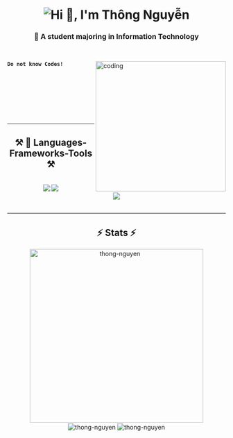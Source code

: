 <h1 align="center">
    <img src="https://readme-typing-svg.herokuapp.com?font=Righteous&size=35&duration=4000&pause=1000&center=true&random=false&width=500&lines=Hi+There!+%F0%9F%91%8B;I'm+Thong+Nguyen" alt="Hi 👋, I'm Thông Nguyễn"/>
</h1>

<h3 align="center">🔭 A student majoring in Information Technology</h3>

<br/>
<div>
  <img align="right" alt="coding" width="300" src="https://user-images.githubusercontent.com/55389276/140866485-8fb1c876-9a8f-4d6a-98dc-08c4981eaf70.gif">

  **`Do not know Codes!`**


  <br />
  <br />
  <br />
  <br />
  <br />
  <br />

</div>
<hr/>


<h2 align="center">⚒️ 🧰 Languages-Frameworks-Tools ⚒️</h2>
<br/>

<div align="center">
    <img src="https://skillicons.dev/icons?i=py,pytorch,tensorflow,flask,arduino,c,cs,cpp,dotnet,docker" />
    <img src="https://skillicons.dev/icons?i=react,bootstrap,mui,html,css,babel,vscode,github,figma,tailwind,git" /><br>
    <img src="https://skillicons.dev/icons?i=nodejs,javascript,typescript,firebase,bash,mongodb,java,idea,linux,spring,nextjs,mysql" /><br>
</div>

<br/>
<hr/>




<h2 align="center">⚡ Stats ⚡</h2>
<div align="center"> <img width=400 src="https://github-readme-stats.vercel.app/api/top-langs?username=ThongNguyenDT&show_icons=true&theme=gruvbox&locale=en&layout=compact" alt="thong-nguyen" /> </div>

<div align="center"> 
    <img align="center" src="https://github-readme-stats.vercel.app/api?username=ThongNguyenDT&show_icons=true&theme=gruvbox&locale=en" alt="thong-nguyen" />
    <img align="center" src="https://github-readme-streak-stats.herokuapp.com/?user=ThongNguyenDT&show_icons=true&theme=gruvbox" alt="thong-nguyen" />
</div>



